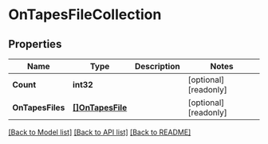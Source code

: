 # OnTapesFileCollection

## Properties

Name | Type | Description | Notes
------------ | ------------- | ------------- | -------------
**Count** | **int32** |  | [optional] [readonly] 
**OnTapesFiles** | [**[]OnTapesFile**](on_tapes_file.md) |  | [optional] [readonly] 

[[Back to Model list]](../README.md#documentation-for-models) [[Back to API list]](../README.md#documentation-for-api-endpoints) [[Back to README]](../README.md)


